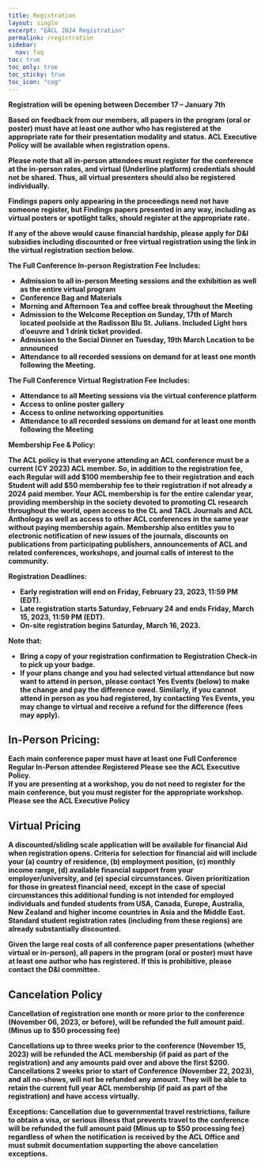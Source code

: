 ```yaml
---
title: Registration
layout: single
excerpt: "EACL 2024 Registration"
permalink: /registration
sidebar:
  nav: faq
toc: true
toc_only: true
toc_sticky: true
toc_icon: "cog"
---
```


<b>Registration will be opening between December 17 – January  7th<b/>

Based on feedback from our members, all papers in the program (oral or poster) must have at least one author who has registered at the appropriate rate for their presentation modality and status. ACL Executive Policy will be available when registration opens.

Please note that all in-person attendees must register for the conference at the in-person rates, and virtual (Underline platform) credentials should not be shared. Thus, all virtual presenters should also be registered individually. 

Findings papers only appearing in the proceedings need not have someone register, but Findings papers presented in any way, including as virtual posters or spotlight talks, should register at the appropriate rate. 

If any of the above would cause financial hardship, please apply for D&I subsidies including discounted or free virtual registration using the link in the virtual registration section below.

<b>The Full Conference In-person Registration Fee Includes</b>:
- Admission to all in-person Meeting sessions and the exhibition as well as the entire virtual program
- Conference Bag and Materials
- Morning and Afternoon Tea and coffee break throughout the Meeting 
- Admission to the Welcome Reception on Sunday, 17th of March located poolside at the Radisson Blu St. Julians. Included  Light hors d’oeuvre and 1 drink ticket provided.
- Admission to the Social Dinner on Tuesday, 19th March Location to be announced
- Attendance to all recorded sessions on demand for at least one month following the Meeting.

<b>The Full Conference Virtual Registration Fee Includes</b>:
- Attendance to all Meeting sessions via the virtual conference platform
- Access to online poster gallery
- Access to online networking opportunities
- Attendance to all recorded sessions on demand for at least one month following the Meeting

<b>Membership Fee & Policy</b>:

The ACL policy is that everyone attending an ACL conference must be a current (CY 2023) ACL member. So, in addition to the registration fee, each Regular will add $100 membership fee to their registration and each Student will add $50 membership fee to their registration if not already a 2024 paid member. Your ACL membership is for the entire calendar year, providing membership in the society devoted to promoting CL research throughout the world, open access to the CL and TACL Journals and ACL Anthology as well as access to other ACL conferences in the same year without paying membership again. Membership also entitles you to electronic notification of new issues of the journals, discounts on publications from participating publishers, announcements of ACL and related conferences, workshops, and journal calls of interest to the community.

<b>Registration Deadlines</b>:
- Early registration will end on Friday, February 23, 2023, 11:59 PM (EDT).
- Late registration starts Saturday, February 24 and ends Friday, March 15, 2023, 11:59 PM (EDT).
- On-site registration begins Saturday, March 16, 2023.

<b>Note that</b>:
- Bring a copy of your registration confirmation to Registration Check-in to pick up your badge.
- If your plans change and you had selected virtual attendance but now want to attend in person, please contact Yes Events (below) to make the change and pay the difference owed. Similarly, if you cannot attend in person as you had registered, by contacting Yes Events, you may change to virtual and receive a refund for the difference (fees may apply).

## In-Person Pricing:

Each main conference paper must have at least one Full Conference Regular In-Person attendee Registered Please see the ACL Executive Policy.  
If you are presenting at a workshop, you do not need to register for the main conference, but you must register for the appropriate workshop. Please see the ACL Executive Policy 

## Virtual Pricing

A discounted/sliding scale application will be available for financial Aid when registration opens. 
Criteria for selection for financial aid will include your (a) country of residence, (b) employment position, (c) monthly income range, (d) available financial support from your employer/university, and (e) special circumstances. Given prioritization for those in greatest financial need, except in the case of special circumstances this additional funding is not intended for employed individuals and funded students from USA, Canada, Europe, Australia, New Zealand and higher income countries in Asia and the Middle East. Standard student registration rates (including from these regions) are already substantially discounted.

Given the large real costs of all conference paper presentations (whether virtual or in-person), all papers in the program (oral or poster) must have at least one author who has registered. If this is prohibitive, please contact the D&I committee.


## Cancelation Policy

Cancellation of registration one month or more prior to the conference (November 06, 2023, or before), will be refunded the full amount paid. (Minus up to $50 processing fee)

Cancellations up to three weeks prior to the conference (November 15, 2023) will be refunded the ACL membership (if paid as part of the registration) and any amounts paid over and above the first $200. Cancellations 2 weeks prior to start of Conference (November 22, 2023), and all no-shows, will not be refunded any amount. They will be able to retain the current full year ACL membership (if paid as part of the registration) and have access virtually.

Exceptions: Cancellation due to governmental travel restrictions, failure to obtain a visa, or serious illness that prevents travel to the conference will be refunded the full amount paid (Minus up to $50 processing fee) regardless of when the notification is received by the ACL Office and must submit documentation supporting the above cancelation exceptions.
